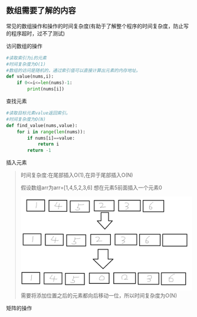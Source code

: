 ## 数组需要了解的内容

常见的数组操作和操作的时间复杂度(有助于了解整个程序的时间复杂度，防止写的程序超时，过不了测试)

访问数组的操作

```python
#读取索引为i的元素
#时间复杂度为O(1)
#数组的访问是随机的，通过索引值可以直接计算出元素的内存地址。
def value(nums,i):
    if 0<=i<=len(nums)-1:
        print(nums[i])
```

查找元素

```python
#读取目标元素value返回索引。
#时间复杂度为O(N)
def find_value(nums,value):
    for i in range(len(nums)):
        if nums[i]==value:
            return i
        return -1
```

插入元素

> 时间复杂度:在尾部插入O(1),在异于尾部插入O(N)
>
> 假设数组arr为arr=[1,4,5,2,3,6] 想在元素5前面插入一个元素0
>
> ![](https://github.com/happy-join-github/-_-/blob/main/model/array/images/inset.png)
> 需要将添加位置之后的元素都向后移动一位，所以时间复杂度为O(N)

矩阵的操作


